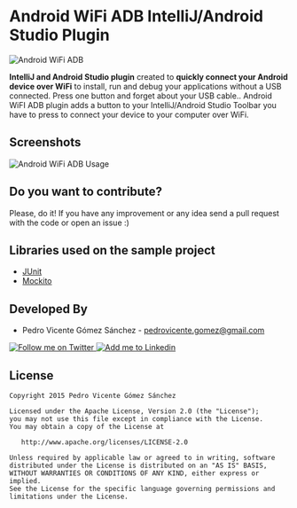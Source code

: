 Android WiFi ADB IntelliJ/Android Studio Plugin
===============================================
![Android WiFi ADB][1]

**IntelliJ and Android Studio plugin** created to **quickly connect your Android device over WiFi** to install, run and debug your applications without a USB connected. Press one button and forget about your USB cable..
Android WiFI ADB plugin adds a button to your IntelliJ/Android Studio Toolbar you have to press to connect your device to your computer over WiFi.  

Screenshots
-----------

![Android WiFi ADB Usage][2]

Do you want to contribute?
--------------------------

Please, do it! If you have any improvement or any idea send a pull request with the code or open an issue :)

Libraries used on the sample project
------------------------------------

* [JUnit][3]
* [Mockito][4]

Developed By
------------

* Pedro Vicente Gómez Sánchez - <pedrovicente.gomez@gmail.com>

<a href="https://twitter.com/pedro_g_s">
  <img alt="Follow me on Twitter" src="http://imageshack.us/a/img812/3923/smallth.png" />
</a>
<a href="https://es.linkedin.com/in/pedrovgs">
  <img alt="Add me to Linkedin" src="http://imageshack.us/a/img41/7877/smallld.png" />
</a>

License
-------

    Copyright 2015 Pedro Vicente Gómez Sánchez

    Licensed under the Apache License, Version 2.0 (the "License");
    you may not use this file except in compliance with the License.
    You may obtain a copy of the License at

       http://www.apache.org/licenses/LICENSE-2.0

    Unless required by applicable law or agreed to in writing, software
    distributed under the License is distributed on an "AS IS" BASIS,
    WITHOUT WARRANTIES OR CONDITIONS OF ANY KIND, either express or implied.
    See the License for the specific language governing permissions and
    limitations under the License.

[1]: http://raw.github.com/pedrovgs/AndroidWiFiADB/master/art/AndroidWiFiADBIcon.png
[2]: http://raw.github.com/pedrovgs/AndroidWiFiADB/master/art/screenshot1.gif
[3]: https://github.com/junit-team/junit
[4]: https://github.com/mockito/mockito
